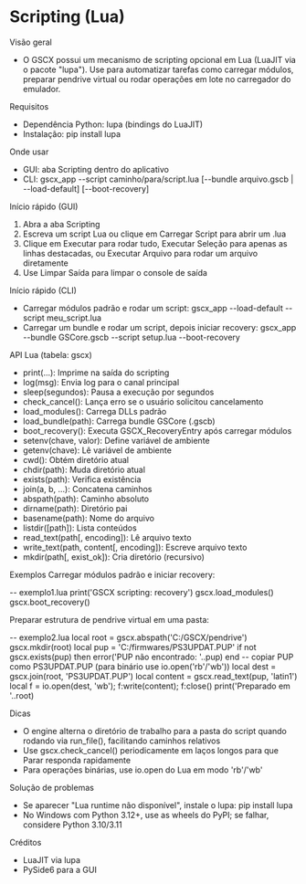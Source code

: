 # Scripting (Lua)

Visão geral
- O GSCX possui um mecanismo de scripting opcional em Lua (LuaJIT via o pacote "lupa"). Use para automatizar tarefas como carregar módulos, preparar pendrive virtual ou rodar operações em lote no carregador do emulador.

Requisitos
- Dependência Python: lupa (bindings do LuaJIT)
- Instalação: pip install lupa

Onde usar
- GUI: aba Scripting dentro do aplicativo
- CLI: gscx_app --script caminho/para/script.lua [--bundle arquivo.gscb | --load-default] [--boot-recovery]

Início rápido (GUI)
1) Abra a aba Scripting
2) Escreva um script Lua ou clique em Carregar Script para abrir um .lua
3) Clique em Executar para rodar tudo, Executar Seleção para apenas as linhas destacadas, ou Executar Arquivo para rodar um arquivo diretamente
4) Use Limpar Saída para limpar o console de saída

Início rápido (CLI)
- Carregar módulos padrão e rodar um script:
  gscx_app --load-default --script meu_script.lua
- Carregar um bundle e rodar um script, depois iniciar recovery:
  gscx_app --bundle GSCore.gscb --script setup.lua --boot-recovery

API Lua (tabela: gscx)
- print(...): Imprime na saída do scripting
- log(msg): Envia log para o canal principal
- sleep(segundos): Pausa a execução por segundos
- check_cancel(): Lança erro se o usuário solicitou cancelamento
- load_modules(): Carrega DLLs padrão
- load_bundle(path): Carrega bundle GSCore (.gscb)
- boot_recovery(): Executa GSCX_RecoveryEntry após carregar módulos
- setenv(chave, valor): Define variável de ambiente
- getenv(chave): Lê variável de ambiente
- cwd(): Obtém diretório atual
- chdir(path): Muda diretório atual
- exists(path): Verifica existência
- join(a, b, ...): Concatena caminhos
- abspath(path): Caminho absoluto
- dirname(path): Diretório pai
- basename(path): Nome do arquivo
- listdir([path]): Lista conteúdos
- read_text(path[, encoding]): Lê arquivo texto
- write_text(path, content[, encoding]): Escreve arquivo texto
- mkdir(path[, exist_ok]): Cria diretório (recursivo)

Exemplos
Carregar módulos padrão e iniciar recovery:

-- exemplo1.lua
print('GSCX scripting: recovery')
gscx.load_modules()
gscx.boot_recovery()

Preparar estrutura de pendrive virtual em uma pasta:

-- exemplo2.lua
local root = gscx.abspath('C:/GSCX/pendrive')
gscx.mkdir(root)
local pup = 'C:/firmwares/PS3UPDAT.PUP'
if not gscx.exists(pup) then
  error('PUP não encontrado: '..pup)
end
-- copiar PUP como PS3UPDAT.PUP (para binário use io.open('rb'/'wb'))
local dest = gscx.join(root, 'PS3UPDAT.PUP')
local content = gscx.read_text(pup, 'latin1')
local f = io.open(dest, 'wb'); f:write(content); f:close()
print('Preparado em '..root)

Dicas
- O engine alterna o diretório de trabalho para a pasta do script quando rodando via run_file(), facilitando caminhos relativos
- Use gscx.check_cancel() periodicamente em laços longos para que Parar responda rapidamente
- Para operações binárias, use io.open do Lua em modo 'rb'/'wb'

Solução de problemas
- Se aparecer "Lua runtime não disponível", instale o lupa: pip install lupa
- No Windows com Python 3.12+, use as wheels do PyPI; se falhar, considere Python 3.10/3.11

Créditos
- LuaJIT via lupa
- PySide6 para a GUI